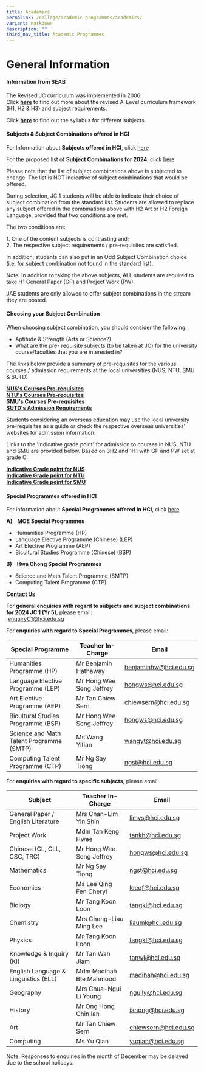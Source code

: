 ```yaml
---
title: Academics
permalink: /college/academic-programmes/academics/
variant: markdown
description: ""
third_nav_title: Academic Programmes
---
```

# General Information

#### Information from SEAB
The Revised JC curriculum was implemented in 2006. <br>Click&nbsp;[**here**](https://www.moe.gov.sg/post-secondary/a-level-curriculum-and-subject-syllabuses)&nbsp;to find out more about the revised A-Level curriculum framework (H1, H2 &amp; H3) and subject requirements.

Click&nbsp;[**here**](https://www.seab.gov.sg/home/examinations/gce-a-level/a-level-syllabuses-examined-for-school-candidates-2024)&nbsp;to find out the syllabus for different subjects.

#### Subjects &amp; Subject Combinations offered in HCI

For Information about <b>Subjects offered in HCI</b>, click [here](/files/College/A_Level_Subjects_info_for_2025_JC1_updated.pdf) <br>


For the proposed list of <b>Subject Combinations for 2024</b>, click [here](/files/College/HCI_College_Standard_Subject_Combinations_for_2025_JC_1_final.pdf)

Please note that the list of subject combinations above is subjected to change. The list is NOT indicative of subject combinations that would be offered.

During selection, JC 1 students will be able to indicate their choice of subject combination from the standard list. Students are allowed to replace any subject offered in the combinations above with H2 Art or H2 Foreign Language, provided that two conditions are met.

The two conditions are:

1\. One of the content subjects is contrasting and;  
2\. The respective subject requirements / pre-requisites are satisfied.

In addition, students can also put in an Odd Subject Combination choice (i.e. for subject combination not found in the standard list).

Note: In addition to taking the above subjects, ALL students are required to take H1 General Paper (GP) and Project Work (PW).&nbsp;

JAE students are only allowed to offer subject combinations in the stream they are posted.


#### Choosing your Subject Combination
When choosing subject combination, you should consider the following:

*   Aptitude &amp; Strength (Arts or Science?)
*   What are the pre- requisite subjects (to be taken at JC) for the university course/faculties that you are interested in?

The links below provide a summary of pre-requisites for the various courses / admission requirements at the local universities (NUS, NTU, SMU &amp; SUTD)

 [**NUS's Courses Pre-requisites**](http://www.nus.edu.sg/oam/apply-to-nus/A-levels-admissions-req-to-NUS.html) <br>
 [**NTU's Courses Pre-requisites**](http://admissions.ntu.edu.sg/UndergraduateAdmissions/Pages/ALevel.aspx) <br>
 [**SMU's Courses Pre-requisites**](http://admissions.smu.edu.sg/admissions-requirements/singapore-cambridge-gce-a-level) <br>
 [**SUTD's Admission Requirements**](http://www.sutd.edu.sg/Admissions/Undergraduate/Application/Admissions-Requirements/Singapore-Cambridge-GCE-A-Level)
 
Students considering an overseas education may use the local university pre-requisites as a guide or check the respective overseas universities’ websites for admission information.

Links to the 'indicative grade point' for admission to courses in NUS, NTU and SMU are provided below. Based on 3H2 and 1H1 with GP and PW set at grade C.

 [**Indicative Grade point for NUS**](http://www.nus.edu.sg/oam/gradeprofile/sprogramme-igp.html)  
[**Indicative Grade point for NTU**](https://www.ntu.edu.sg/admissions/undergraduate/indicative-grade-profile)  
[**Indicative Grade point for SMU**](https://admissions.smu.edu.sg/admissions-requirements/indicative-grade-profile)

#### Special Programmes offered in HCI
For information about <b>Special Programmes offered in HCI</b>, click [here](/files/College/Special_programme_info_for_2025_JC_1_updated.pdf)<br>

 <b> A)&nbsp;&nbsp;&nbsp; MOE Special Programmes</b>

*   Humanities Programme (HP)
*   Language Elective Programme (Chinese) (LEP)
*   Art Elective Programme (AEP)
*   Bicultural Studies Programme (Chinese) (BSP)

<b> B)&nbsp;&nbsp;&nbsp; Hwa Chong Special Programmes</b>

*   Science and Math Talent Programme (SMTP)
*   Computing Talent Programme (CTP)


<b><u>Contact Us</u></b>

For&nbsp;**general enquiries with regard to subjects and subject combinations for 2024 JC 1 (Yr 5)**, please email:<br>&nbsp;[enquiryC1@hci.edu.sg](mailto:enquiryC1@hci.edu.sg)

For&nbsp;**enquiries with regard to Special Programmes**, please email:


|Special Programme|Teacher In-Charge|Email|
| -------- | -------- | -------- |
|Humanities Programme (HP)|Mr Benjamin Hathaway|[benjaminhw@hci.edu.sg](mailto:benjaminhw@hci.edu.sg)|
|Language Elective Programme (LEP)|Mr Hong Wee Seng Jeffrey|[hongws@hci.edu.sg](mailto:hongws@hci.edu.sg)|
|Art Elective Programme (AEP)|Mr Tan Chiew Sern|[chiewsern@hci.edu.sg](mailto:chiewsern@hci.edu.sg)
|Bicultural Studies Programme (BSP)|Mr Hong Wee Seng Jeffrey|[hongws@hci.edu.sg](mailto:hongws@hci.edu.sg)|
|Science and Math Talent Programme (SMTP)|Ms Wang Yitian|[wangyt@hci.edu.sg](mailto:wangyt@hci.edu.sg)|
|Computing Talent Programme (CTP)|Mr Ng Say Tiong|[ngst@hci.edu.sg](mailto:ngst@hci.edu.sg)|

For&nbsp;**enquiries with regard to specific subjects**, please email:



|Subject |Teacher In-Charge|Email|
| -------- | -------- | -------- |
|General Paper / English Literature|Mrs Chan-Lim Yin Shin|[limys@hci.edu.sg](mailto:limys@hci.edu.sg)|
|Project Work|Mdm Tan Keng Hwee|[tankh@hci.edu.sg](mailto:tankh@hci.edu.sg)|
|Chinese (CL, CLL, CSC, TRC)|Mr Hong Wee Seng Jeffrey|[hongws@hci.edu.sg](mailto:hongws@hci.edu.sg)|
|Mathematics|Mr Ng Say Tiong|[ngst@hci.edu.sg](mailto:ngst@hci.edu.sg)|
|Economics|Ms Lee Qing Fen Cheryl|[leeqf@hci.edu.sg](mailto:deborah@hci.edu.sg)|
|Biology|Mr Tang Koon Loon|[tangkl@hci.edu.sg](mailto:foowk@hci.edu.sg)|
|Chemistry|Mrs Cheng-Liau Ming Lee|[liauml@hci.edu.sg](mailto:benjaminchan@hci.edu.sg)|
|Physics|Mr Tang Koon Loon|[tangkl@hci.edu.sg](mailto:tangkl@hci.edu.sg)|
|Knowledge &amp; Inquiry (KI)|Mr Tan Wah Jiam|[tanwj@hci.edu.sg](mailto:tanwj@hci.edu.sg)|
|English Language &amp; Linguistics (ELL)|Mdm Madihah Bte Mahmood|[madihah@hci.edu.sg](mailto:madihah@hci.edu.sg)|
|Geography|Mrs Chua-Ngui Li Young|[nguily@hci.edu.sg](mailto:nguily@hci.edu.sg)|
|History|Mr Ong Hong Chin Ian|[ianong@hci.edu.sg](mailto:ianong@hci.edu.sg)|
|Art|Mr Tan Chiew Sern|[chiewsern@hci.edu.sg](mailto:chiewsern@hci.edu.sg)|
|Computing|Ms Yu Qian|[yuqian@hci.edu.sg](mailto:yuqian@hci.edu.sg)|

Note: Responses to enquiries in the month of December may be delayed due to the school holidays.